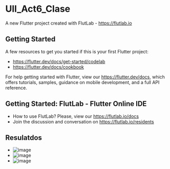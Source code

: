 # Ull_Act6_Clase

A new Flutter project created with FlutLab - https://flutlab.io

## Getting Started

A few resources to get you started if this is your first Flutter project:

- https://flutter.dev/docs/get-started/codelab
- https://flutter.dev/docs/cookbook

For help getting started with Flutter, view our
https://flutter.dev/docs, which offers tutorials,
samples, guidance on mobile development, and a full API reference.

## Getting Started: FlutLab - Flutter Online IDE

- How to use FlutLab? Please, view our https://flutlab.io/docs
- Join the discussion and conversation on https://flutlab.io/residents

## Resulatdos
- ![image](https://github.com/Aric-Mirray-Capistran-Tenorio/Act6_DisenoClase/assets/143548368/43b640f6-805d-44b8-9ba5-fe68f916933e)
- ![image](https://github.com/Aric-Mirray-Capistran-Tenorio/Act6_DisenoClase/assets/143548368/2665a79e-e66a-4917-930b-e6c6a2b55dc6)
- ![image](https://github.com/Aric-Mirray-Capistran-Tenorio/Act6_DisenoClase/assets/143548368/e6aa39ce-f9a0-4140-bbd5-e1f379d4371d)



